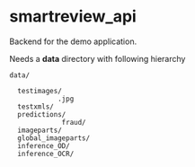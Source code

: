 # smartreview_api
Backend for the demo application.

Needs a **data** directory with following hierarchy

    data/ 

      testimages/
                .jpg
      testxmls/
      predictions/
                 fraud/
      imageparts/
      global_imageparts/
      inference_OD/
      inference_OCR/
